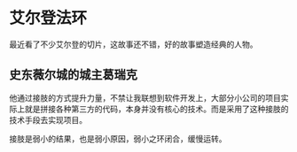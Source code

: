 # 艾尔登法环

最近看了不少艾尔登的切片，这故事还不错，好的故事塑造经典的人物。

## 史东薇尔城的城主葛瑞克

他通过接肢的方式提升力量，不禁让我联想到软件开发上，大部分小公司的项目实际上就是拼接各种第三方的代码，本身并没有核心的技术。而是采用了这种接肢的技术手段去实现项目。

接肢是弱小的结果，也是弱小原因，弱小之环闭合，缓慢运转。
